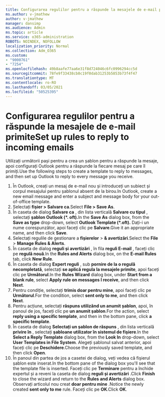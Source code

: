 ```yaml
---
title: Configurarea regulilor pentru a răspunde la mesajele de e-mail primite
ms.author: v-jmathew
author: v-jmathew
manager: dansimp
ms.audience: Admin
ms.topic: article
ms.service: o365-administration
ROBOTS: NOINDEX, NOFOLLOW
localization_priority: Normal
ms.collection: Adm_O365
ms.custom:
- "9000761"
- "7254"
ms.openlocfilehash: 49b8aafe77aa6e31f8d724046c6fc0996294cc5d
ms.sourcegitcommit: 78fe9f33438cb0c19f0dab31253b5853b73f4f47
ms.translationtype: MT
ms.contentlocale: ro-RO
ms.lasthandoff: 03/05/2021
ms.locfileid: "50525395"
---
```

# <a name="set-up-rules-to-reply-to-incoming-emails"></a><span data-ttu-id="ac24d-102">Configurarea regulilor pentru a răspunde la mesajele de e-mail primite</span><span class="sxs-lookup"><span data-stu-id="ac24d-102">Set up rules to reply to incoming emails</span></span>

<span data-ttu-id="ac24d-103">Utilizați următorii pași pentru a crea un șablon pentru a răspunde la mesaje, apoi configurați Outlook pentru a răspunde la fiecare mesaj pe care îl primiți.</span><span class="sxs-lookup"><span data-stu-id="ac24d-103">Use the following steps to create a template to reply to messages, and then set up Outlook to reply to every message you receive.</span></span>

1. <span data-ttu-id="ac24d-104">În Outlook, creați un mesaj de e-mail nou și introduceți un subiect și corpul mesajului pentru șablonul absent de la birou.</span><span class="sxs-lookup"><span data-stu-id="ac24d-104">In Outlook, create a new email message and enter a subject and message body for your out-of-office template.</span></span>
2. <span data-ttu-id="ac24d-105">Selectați **fișier > Salvare ca**.</span><span class="sxs-lookup"><span data-stu-id="ac24d-105">Select **File > Save As**.</span></span>
3. <span data-ttu-id="ac24d-106">În caseta de dialog **Salvare ca** , din lista verticală **Salvare cu tipul** , selectați **șablon Outlook (\*. oft).**</span><span class="sxs-lookup"><span data-stu-id="ac24d-106">In the **Save As** dialog box, from the **Save as type** drop-down, select **Outlook Template (\*.oft).**</span></span> <span data-ttu-id="ac24d-107">Dați-i un nume corespunzător, apoi faceți clic pe **Salvare**.</span><span class="sxs-lookup"><span data-stu-id="ac24d-107">Give it an appropriate name, and then click **Save**.</span></span>
4. <span data-ttu-id="ac24d-108">Selectați regulile de gestionare a **fișierelor**  >  **& avertizări**.</span><span class="sxs-lookup"><span data-stu-id="ac24d-108">Select the **File** > **Manage Rules & Alerts**.</span></span>
5. <span data-ttu-id="ac24d-109">În caseta de dialog **reguli și avertizări** , în fila **reguli E-mail** , faceți clic pe **regulă nouă**.</span><span class="sxs-lookup"><span data-stu-id="ac24d-109">In the **Rules and Alerts** dialog box, on the **E-mail Rules** tab, click **New Rule**.</span></span>
6. <span data-ttu-id="ac24d-110">În caseta de dialog **Expert reguli** , sub **pornire de la o regulă necompletată**, selectați **se aplică regula la mesajele primite**, apoi faceți clic pe **Următorul**.</span><span class="sxs-lookup"><span data-stu-id="ac24d-110">In the **Rules Wizard** dialog box, under **Start from a blank rule**, select **Apply rule on messages I receive**, and then click **Next**.</span></span>
7. <span data-ttu-id="ac24d-111">Pentru condiție, selectați **trimis doar pentru mine**, apoi faceți clic pe **Următorul**.</span><span class="sxs-lookup"><span data-stu-id="ac24d-111">For the condition, select **sent only to me**, and then click **Next**.</span></span>
8. <span data-ttu-id="ac24d-112">Pentru acțiune, selectați **răspuns utilizând un anumit șablon**, apoi, în panoul de jos, faceți clic pe **un anumit șablon**.</span><span class="sxs-lookup"><span data-stu-id="ac24d-112">For the action, select **reply using a specific template**, and then in the bottom pane, click **a specific template**.</span></span>
9. <span data-ttu-id="ac24d-113">În caseta de dialog **Selectați un șablon de răspuns** , din lista verticală **privire în** , selectați **șabloane utilizator în sistemul de fișiere**.</span><span class="sxs-lookup"><span data-stu-id="ac24d-113">In the **Select a Reply Template** dialog box, from the **Look In** drop-down, select **User Templates in File System**.</span></span> <span data-ttu-id="ac24d-114">Alegeți șablonul salvat anterior, apoi faceți clic pe **Deschidere**.</span><span class="sxs-lookup"><span data-stu-id="ac24d-114">Choose the previously saved template, and then click **Open**.</span></span>
10. <span data-ttu-id="ac24d-115">În panoul din partea de jos a casetei de dialog, veți vedea că fișierul șablon este inserat.</span><span class="sxs-lookup"><span data-stu-id="ac24d-115">In the bottom pane of the dialog box you'll see that the template file is inserted.</span></span> <span data-ttu-id="ac24d-116">Faceți clic pe **Terminare** pentru a închide expertul și a reveni la caseta de dialog **reguli și avertizări** .</span><span class="sxs-lookup"><span data-stu-id="ac24d-116">Click **Finish** to close the wizard and return to the **Rules and Alerts** dialog box.</span></span> <span data-ttu-id="ac24d-117">Observați articolul nou creat **doar pentru mine** .</span><span class="sxs-lookup"><span data-stu-id="ac24d-117">Notice the newly created **sent only to me** rule.</span></span> <span data-ttu-id="ac24d-118">Faceți clic pe **OK**.</span><span class="sxs-lookup"><span data-stu-id="ac24d-118">Click **OK**.</span></span>
